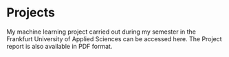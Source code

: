 # Projects

My machine learning project carried out during my semester in the Frankfurt University of Applied Sciences can be accessed here. 
The Project report is also available in PDF format. 
